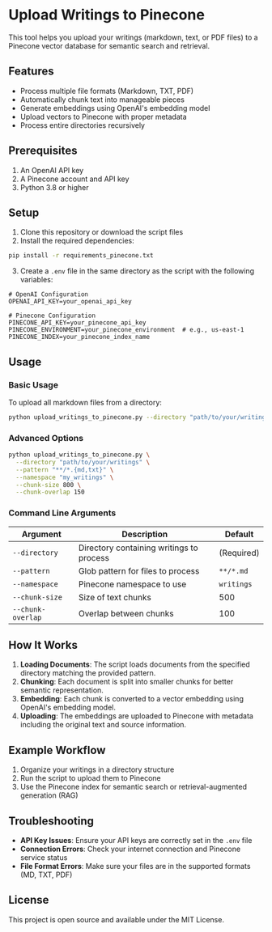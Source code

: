 # Upload Writings to Pinecone

This tool helps you upload your writings (markdown, text, or PDF files) to a Pinecone vector database for semantic search and retrieval.

## Features

- Process multiple file formats (Markdown, TXT, PDF)
- Automatically chunk text into manageable pieces
- Generate embeddings using OpenAI's embedding model
- Upload vectors to Pinecone with proper metadata
- Process entire directories recursively

## Prerequisites

1. An OpenAI API key
2. A Pinecone account and API key
3. Python 3.8 or higher

## Setup

1. Clone this repository or download the script files
2. Install the required dependencies:

```bash
pip install -r requirements_pinecone.txt
```

3. Create a `.env` file in the same directory as the script with the following variables:

```
# OpenAI Configuration
OPENAI_API_KEY=your_openai_api_key

# Pinecone Configuration
PINECONE_API_KEY=your_pinecone_api_key
PINECONE_ENVIRONMENT=your_pinecone_environment  # e.g., us-east-1
PINECONE_INDEX=your_pinecone_index_name
```

## Usage

### Basic Usage

To upload all markdown files from a directory:

```bash
python upload_writings_to_pinecone.py --directory "path/to/your/writings" --namespace "my_writings"
```

### Advanced Options

```bash
python upload_writings_to_pinecone.py \
  --directory "path/to/your/writings" \
  --pattern "**/*.{md,txt}" \
  --namespace "my_writings" \
  --chunk-size 800 \
  --chunk-overlap 150
```

### Command Line Arguments

| Argument | Description | Default |
|----------|-------------|---------|
| `--directory` | Directory containing writings to process | (Required) |
| `--pattern` | Glob pattern for files to process | `**/*.md` |
| `--namespace` | Pinecone namespace to use | `writings` |
| `--chunk-size` | Size of text chunks | 500 |
| `--chunk-overlap` | Overlap between chunks | 100 |

## How It Works

1. **Loading Documents**: The script loads documents from the specified directory matching the provided pattern.
2. **Chunking**: Each document is split into smaller chunks for better semantic representation.
3. **Embedding**: Each chunk is converted to a vector embedding using OpenAI's embedding model.
4. **Uploading**: The embeddings are uploaded to Pinecone with metadata including the original text and source information.

## Example Workflow

1. Organize your writings in a directory structure
2. Run the script to upload them to Pinecone
3. Use the Pinecone index for semantic search or retrieval-augmented generation (RAG)

## Troubleshooting

- **API Key Issues**: Ensure your API keys are correctly set in the `.env` file
- **Connection Errors**: Check your internet connection and Pinecone service status
- **File Format Errors**: Make sure your files are in the supported formats (MD, TXT, PDF)

## License

This project is open source and available under the MIT License. 
